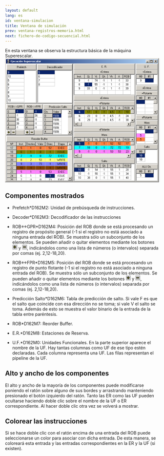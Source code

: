 ```yaml
---
layout: default
lang: es
id: ventana-simulacion
title: Ventana de simulación
prev: ventana-registros-memoria.html
next: fichero-de-codigo-secuencial.html
---
```


En esta ventana se observa la estructura básica de la máquina Superescalar. 
![](imgs/bm25_result.png)


## Componentes mostrados

* Prefetch*D162M2: Unidad de prebúsqueda de instrucciones.

* Decoder*D162M3: Decodificador de las instrucciones


* ROB<->GPR*D162M4: Posición del ROB donde se está procesando un registro de propósito general (-1 si el registro no está asociado a ninguna entrada del ROB). Se muestra sólo un subconjunto de los elementos. Se pueden añadir o quitar elementos mediante los botones ![](imgs/bm26_result.png) y ![](imgs/bm21_result.png), indicándolos como una lista de números (o intervalos) separada por comas (ej. 2,12-18,20).

* ROB<->FPR*D162M5: Posición del ROB donde se está procesando un registro de punto flotante (-1 si el registro no está asociado a ninguna entrada del ROB). Se muestra sólo un subconjunto de los elementos. Se pueden añadir o quitar elementos mediante los botones ![](imgs/bm27_result.png) y ![](imgs/bm21_result.png), indicándolos como una lista de números (o intervalos) separada por comas (ej. 2,12-18,20).

* Predicción Salto*D162M6: Tabla de predicción de salto. Si vale F es que el salto que coincide con esa dirección no se toma; si vale V el salto se toma. Además de esto se muestra el valor binario de la entrada de la tabla entre paréntesis.

* ROB*D162M7: Reorder Buffer. 

* E.R.*D162M8: Estaciones de Reserva. 

* U.F.*D162M0: Unidades Funcionales. En la parte superior aparece el nombre de la UF. Hay tantas columnas como UF de ese tipo estén declaradas. Cada columna representa una UF. Las filas representan el pipeline de la UF.


## Alto y ancho de los componentes

El alto y ancho de la mayoría de los componentes puede modificarse poniendo el ratón sobre alguno de sus bordes y arrastrando manteniendo presionado el botón izquierdo del ratón. Tanto las ER como las UF pueden ocultarse haciendo doble clic sobre el nombre de la UF o ER correspondiente. Al hacer doble clic otra vez se volverá a mostrar.


## Colorear las instrucciones

Si se hace doble clic con el ratón encima de una entrada del ROB puede seleccionarse un color para asociar con dicha entrada. De esta manera, se coloreará esta entrada y las entradas correspondientes en la ER y la UF (si existen).

